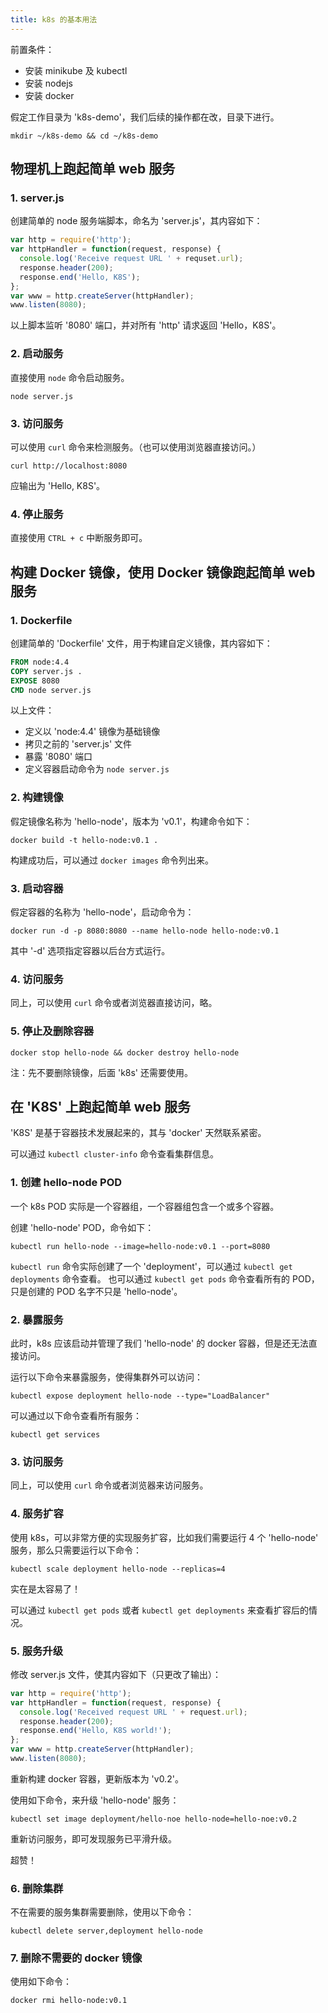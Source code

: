 ```yaml
---
title: k8s 的基本用法
---
```


前置条件：
- 安装 minikube 及 kubectl
- 安装 nodejs
- 安装 docker

假定工作目录为 'k8s-demo'，我们后续的操作都在改，目录下进行。

```shell
mkdir ~/k8s-demo && cd ~/k8s-demo
```

## 物理机上跑起简单 web 服务

### 1. server.js

创建简单的 node 服务端脚本，命名为 'server.js'，其内容如下：

```javascript
var http = require('http');
var httpHandler = function(request, response) {
  console.log('Receive request URL ' + requset.url);
  response.header(200);
  response.end('Hello, K8S');
};
var www = http.createServer(httpHandler);
www.listen(8080);
```

以上脚本监听 '8080' 端口，并对所有 'http' 请求返回 'Hello，K8S'。

### 2. 启动服务

直接使用 `node` 命令启动服务。

```shell
node server.js
```

### 3. 访问服务

可以使用 `curl` 命令来检测服务。（也可以使用浏览器直接访问。）

```shell
curl http://localhost:8080
```

应输出为 'Hello, K8S'。

### 4. 停止服务

直接使用 `CTRL + c` 中断服务即可。

## 构建 Docker 镜像，使用 Docker 镜像跑起简单 web 服务

### 1. Dockerfile

创建简单的 'Dockerfile' 文件，用于构建自定义镜像，其内容如下：

```dockerfile
FROM node:4.4
COPY server.js .
EXPOSE 8080
CMD node server.js
```

以上文件：
- 定义以 'node:4.4' 镜像为基础镜像
- 拷贝之前的 'server.js' 文件
- 暴露 '8080' 端口
- 定义容器启动命令为 `node server.js`

### 2. 构建镜像

假定镜像名称为 'hello-node'，版本为 'v0.1'，构建命令如下：

```shell
docker build -t hello-node:v0.1 .
```

构建成功后，可以通过 `docker images` 命令列出来。

### 3. 启动容器

假定容器的名称为 'hello-node'，启动命令为：

```shell
docker run -d -p 8080:8080 --name hello-node hello-node:v0.1
```

其中 '-d' 选项指定容器以后台方式运行。

### 4. 访问服务

同上，可以使用 `curl` 命令或者浏览器直接访问，略。

### 5. 停止及删除容器

```shell
docker stop hello-node && docker destroy hello-node
```

注：先不要删除镜像，后面 'k8s' 还需要使用。

## 在 'K8S' 上跑起简单 web 服务

'K8S' 是基于容器技术发展起来的，其与 'docker' 天然联系紧密。

可以通过 `kubectl cluster-info` 命令查看集群信息。

### 1. 创建 hello-node POD

一个 k8s POD 实际是一个容器组，一个容器组包含一个或多个容器。

创建 'hello-node' POD，命令如下：

```shell
kubectl run hello-node --image=hello-node:v0.1 --port=8080
```

`kubectl run` 命令实际创建了一个 'deployment'，可以通过 `kubectl get deployments` 命令查看。
也可以通过 `kubectl get pods` 命令查看所有的 POD，只是创建的 POD 名字不只是 'hello-node'。

### 2. 暴露服务

此时，k8s 应该启动并管理了我们 'hello-node' 的 docker 容器，但是还无法直接访问。

运行以下命令来暴露服务，使得集群外可以访问：

```shell
kubectl expose deployment hello-node --type="LoadBalancer"
```

可以通过以下命令查看所有服务：

```shell
kubectl get services
```

### 3. 访问服务

同上，可以使用 `curl` 命令或者浏览器来访问服务。

### 4. 服务扩容

使用 k8s，可以非常方便的实现服务扩容，比如我们需要运行 4 个 'hello-node' 服务，那么只需要运行以下命令：

```shell
kubectl scale deployment hello-node --replicas=4
```

实在是太容易了！

可以通过 `kubectl get pods` 或者 `kubectl get deployments` 来查看扩容后的情况。

### 5. 服务升级

修改 server.js 文件，使其内容如下（只更改了输出）：

```javascript
var http = require('http');
var httpHandler = function(request, response) {
  console.log('Received request URL ' + request.url);
  response.header(200);
  response.end('Hello, K8S world!');
};
var www = http.createServer(httpHandler);
www.listen(8080);
```
重新构建 docker 容器，更新版本为 'v0.2'。

使用如下命令，来升级 'hello-node' 服务：

```shell
kubectl set image deployment/hello-noe hello-node=hello-noe:v0.2
```

重新访问服务，即可发现服务已平滑升级。

超赞！

### 6. 删除集群

不在需要的服务集群需要删除，使用以下命令：

```shell
kubectl delete server,deployment hello-node
```

### 7. 删除不需要的 docker 镜像

使用如下命令：

```shell
docker rmi hello-node:v0.1
```
